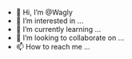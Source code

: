 - 👋 Hi, I’m @Wagly
- 👀 I’m interested in ...
- 🌱 I’m currently learning ...
- 💞️ I’m looking to collaborate on ...
- 📫 How to reach me ...

<!---
Wagly/Wagly is a ✨ special ✨ repository because its `README.md` (this file) appears on your GitHub profile.
You can click the Preview link to take a look at your changes.
--->
